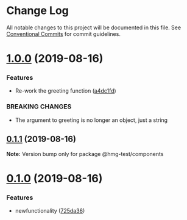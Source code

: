 # Change Log

All notable changes to this project will be documented in this file.
See [Conventional Commits](https://conventionalcommits.org) for commit guidelines.

# [1.0.0](https://github.com/nboldyrev/lerna2/compare/@hmg-test/components@0.1.1...@hmg-test/components@1.0.0) (2019-08-16)


### Features

* Re-work the greeting function ([a4dc1fd](https://github.com/nboldyrev/lerna2/commit/a4dc1fd))


### BREAKING CHANGES

* The argument to greeting is no longer an object, just a string





## [0.1.1](https://github.com/nboldyrev/lerna2/compare/@hmg-test/components@0.1.0...@hmg-test/components@0.1.1) (2019-08-16)

**Note:** Version bump only for package @hmg-test/components





# [0.1.0](https://github.com/nboldyrev/lerna2/compare/@hmg-test/components@0.0.3...@hmg-test/components@0.1.0) (2019-08-16)


### Features

* newfunctionality ([725da36](https://github.com/nboldyrev/lerna2/commit/725da36))
